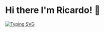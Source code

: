 # Hi there I'm Ricardo! 👋

[![Typing SVG](https://readme-typing-svg.demolab.com?font=Fira+Code&pause=1000&color=32F715&width=450&lines=Eager+about+data%2C+math+and+stats;Machine+%26+Deep+Learning+enthusiast;Continuos+Learner)](https://git.io/typing-svg)

<!--
**RicardoRojas0/RicardoRojas0** is a ✨ _special_ ✨ repository because its `README.md` (this file) appears on your GitHub profile.

Here are some ideas to get you started:

- 🔭 I’m currently working on ...
- 🌱 I’m currently learning ...
- 👯 I’m looking to collaborate on ...
- 🤔 I’m looking for help with ...
- 💬 Ask me about ...
- 📫 How to reach me: ...
- 😄 Pronouns: ...
- ⚡ Fun fact: ...
-->
